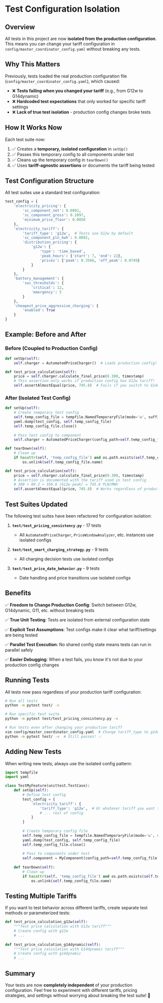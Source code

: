 # Test Configuration Isolation

## Overview

All tests in this project are now **isolated from the production configuration**. This means you can change your tariff configuration in `config/master_coordinator_config.yaml` without breaking any tests.

## Why This Matters

Previously, tests loaded the real production configuration file (`config/master_coordinator_config.yaml`), which caused:

- ❌ **Tests failing when you changed your tariff** (e.g., from G12w to G14dynamic)
- ❌ **Hardcoded test expectations** that only worked for specific tariff settings
- ❌ **Lack of true test isolation** - production config changes broke tests

## How It Works Now

Each test suite now:

1. ✅ Creates a **temporary, isolated configuration** in `setUp()`
2. ✅ Passes this temporary config to all components under test
3. ✅ Cleans up the temporary config in `tearDown()`
4. ✅ Uses **tariff-agnostic assertions** or documents the tariff being tested

## Test Configuration Structure

All test suites use a standard test configuration:

```python
test_config = {
    'electricity_pricing': {
        'sc_component_net': 0.0892,
        'sc_component_gross': 0.1097,
        'minimum_price_floor': 0.0050
    },
    'electricity_tariff': {
        'tariff_type': 'g12w',  # Tests use G12w by default
        'sc_component_pln_kwh': 0.0892,
        'distribution_pricing': {
            'g12w': {
                'type': 'time_based',
                'peak_hours': {'start': 7, 'end': 22},
                'prices': {'peak': 0.3566, 'off_peak': 0.0749}
            }
        }
    },
    'battery_management': {
        'soc_thresholds': {
            'critical': 12,
            'emergency': 5
        }
    },
    'cheapest_price_aggressive_charging': {
        'enabled': True
    }
}
```

## Example: Before and After

### Before (Coupled to Production Config)

```python
def setUp(self):
    self.charger = AutomatedPriceCharger()  # Loads production config!

def test_price_calculation(self):
    price = self.charger.calculate_final_price(0.300, timestamp)
    # This assertion only works if production config has G12w tariff!
    self.assertAlmostEqual(price, 745.8)  # Fails if you switch to G14dynamic
```

### After (Isolated Test Config)

```python
def setUp(self):
    # Create temporary test config
    self.temp_config_file = tempfile.NamedTemporaryFile(mode='w', suffix='.yaml', delete=False)
    yaml.dump(test_config, self.temp_config_file)
    self.temp_config_file.close()
    
    # Pass test config to component
    self.charger = AutomatedPriceCharger(config_path=self.temp_config_file.name)

def tearDown(self):
    # Clean up
    if hasattr(self, 'temp_config_file') and os.path.exists(self.temp_config_file.name):
        os.unlink(self.temp_config_file.name)

def test_price_calculation(self):
    price = self.charger.calculate_final_price(0.300, timestamp)
    # Assertion is documented with the tariff used in test config
    # 300 + 89.2 + 356.6 (G12w peak) = 745.8 PLN/MWh
    self.assertAlmostEqual(price, 745.8)  # Works regardless of production config!
```

## Test Suites Updated

The following test suites have been refactored for configuration isolation:

1. **`test/test_pricing_consistency.py`** - 17 tests
   - All `AutomatedPriceCharger`, `PriceWindowAnalyzer`, etc. instances use isolated configs
   
2. **`test/test_smart_charging_strategy.py`** - 9 tests
   - All charging decision tests use isolated configs
   
3. **`test/test_price_date_behavior.py`** - 9 tests
   - Date handling and price transitions use isolated configs

## Benefits

✅ **Freedom to Change Production Config**: Switch between G12w, G14dynamic, G11, etc. without breaking tests

✅ **True Unit Testing**: Tests are isolated from external configuration state

✅ **Explicit Test Assumptions**: Test configs make it clear what tariff/settings are being tested

✅ **Parallel Test Execution**: No shared config state means tests can run in parallel safely

✅ **Easier Debugging**: When a test fails, you know it's not due to your production config changes

## Running Tests

All tests now pass regardless of your production tariff configuration:

```bash
# Run all tests
python -m pytest test/ -v

# Run specific test suite
python -m pytest test/test_pricing_consistency.py -v

# Run tests even after changing your production tariff
vim config/master_coordinator_config.yaml  # Change tariff_type to g14dynamic
python -m pytest test/ -v  # Still passes! ✅
```

## Adding New Tests

When writing new tests, always use the isolated config pattern:

```python
import tempfile
import yaml

class TestMyFeature(unittest.TestCase):
    def setUp(self):
        # Define test config
        test_config = {
            'electricity_tariff': {
                'tariff_type': 'g12w',  # Or whatever tariff you want to test
                # ... rest of config
            }
        }
        
        # Create temporary config file
        self.temp_config_file = tempfile.NamedTemporaryFile(mode='w', suffix='.yaml', delete=False)
        yaml.dump(test_config, self.temp_config_file)
        self.temp_config_file.close()
        
        # Pass to components under test
        self.component = MyComponent(config_path=self.temp_config_file.name)
    
    def tearDown(self):
        # Clean up
        if hasattr(self, 'temp_config_file') and os.path.exists(self.temp_config_file.name):
            os.unlink(self.temp_config_file.name)
```

## Testing Multiple Tariffs

If you want to test behavior across different tariffs, create separate test methods or parameterized tests:

```python
def test_price_calculation_g12w(self):
    """Test price calculation with G12w tariff"""
    # Create config with g12w
    # ...
    
def test_price_calculation_g14dynamic(self):
    """Test price calculation with G14dynamic tariff"""
    # Create config with g14dynamic
    # ...
```

## Summary

Your tests are now **completely independent** of your production configuration. Feel free to experiment with different tariffs, pricing strategies, and settings without worrying about breaking the test suite! 🚀

